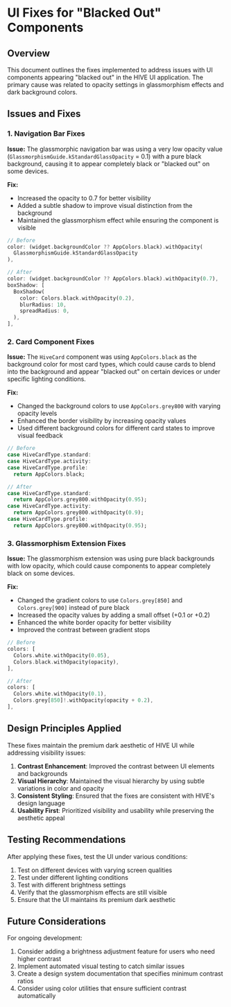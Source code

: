 # UI Fixes for "Blacked Out" Components

## Overview

This document outlines the fixes implemented to address issues with UI components appearing "blacked out" in the HIVE UI application. The primary cause was related to opacity settings in glassmorphism effects and dark background colors.

## Issues and Fixes

### 1. Navigation Bar Fixes

**Issue:**
The glassmorphic navigation bar was using a very low opacity value (`GlassmorphismGuide.kStandardGlassOpacity` = 0.1) with a pure black background, causing it to appear completely black or "blacked out" on some devices.

**Fix:**
- Increased the opacity to 0.7 for better visibility
- Added a subtle shadow to improve visual distinction from the background
- Maintained the glassmorphism effect while ensuring the component is visible

```dart
// Before
color: (widget.backgroundColor ?? AppColors.black).withOpacity(
  GlassmorphismGuide.kStandardGlassOpacity
),

// After
color: (widget.backgroundColor ?? AppColors.black).withOpacity(0.7),
boxShadow: [
  BoxShadow(
    color: Colors.black.withOpacity(0.2),
    blurRadius: 10,
    spreadRadius: 0,
  ),
],
```

### 2. Card Component Fixes

**Issue:**
The `HiveCard` component was using `AppColors.black` as the background color for most card types, which could cause cards to blend into the background and appear "blacked out" on certain devices or under specific lighting conditions.

**Fix:**
- Changed the background colors to use `AppColors.grey800` with varying opacity levels
- Enhanced the border visibility by increasing opacity values
- Used different background colors for different card states to improve visual feedback

```dart
// Before
case HiveCardType.standard:
case HiveCardType.activity:
case HiveCardType.profile:
  return AppColors.black;

// After
case HiveCardType.standard:
  return AppColors.grey800.withOpacity(0.95);
case HiveCardType.activity:
  return AppColors.grey800.withOpacity(0.9);
case HiveCardType.profile:
  return AppColors.grey800.withOpacity(0.95);
```

### 3. Glassmorphism Extension Fixes

**Issue:**
The glassmorphism extension was using pure black backgrounds with low opacity, which could cause components to appear completely black on some devices.

**Fix:**
- Changed the gradient colors to use `Colors.grey[850]` and `Colors.grey[900]` instead of pure black
- Increased the opacity values by adding a small offset (+0.1 or +0.2)
- Enhanced the white border opacity for better visibility
- Improved the contrast between gradient stops

```dart
// Before
colors: [
  Colors.white.withOpacity(0.05),
  Colors.black.withOpacity(opacity),
],

// After
colors: [
  Colors.white.withOpacity(0.1),
  Colors.grey[850]!.withOpacity(opacity + 0.2),
],
```

## Design Principles Applied

These fixes maintain the premium dark aesthetic of HIVE UI while addressing visibility issues:

1. **Contrast Enhancement**: Improved the contrast between UI elements and backgrounds
2. **Visual Hierarchy**: Maintained the visual hierarchy by using subtle variations in color and opacity
3. **Consistent Styling**: Ensured that the fixes are consistent with HIVE's design language
4. **Usability First**: Prioritized visibility and usability while preserving the aesthetic appeal

## Testing Recommendations

After applying these fixes, test the UI under various conditions:

1. Test on different devices with varying screen qualities
2. Test under different lighting conditions
3. Test with different brightness settings
4. Verify that the glassmorphism effects are still visible
5. Ensure that the UI maintains its premium dark aesthetic

## Future Considerations

For ongoing development:

1. Consider adding a brightness adjustment feature for users who need higher contrast
2. Implement automated visual testing to catch similar issues
3. Create a design system documentation that specifies minimum contrast ratios
4. Consider using color utilities that ensure sufficient contrast automatically 